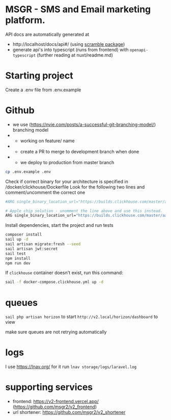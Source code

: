 # MSGR - SMS and Email marketing platform.

API docs are automatically generated at

- http://localhost/docs/api#/ (using [scramble package](https://scramble.dedoc.co/installation))
- generate api's into typescript (runs from frontend) with `openapi-typescript` (further reading at nuxt/readme.md)

# Starting project

Create a .env file from .env.example

# Github

- we use (https://nvie.com/posts/a-successful-git-branching-model/) branching model
-
    - working on feature/<feature> name
-
    - create a PR to merge to development branch when done
-
    - we deploy to production from master branch

```bash
cp .env.example .env
```

Check if correct binary for your architecture is specified in /docker/clickhouse/Dockerfile
Look for the following two lines and comment/uncomment the correct one

```bash
#ARG single_binary_location_url="https://builds.clickhouse.com/master/amd64/clickhouse"

# Apple chip solution - unomment the line above and use this instead.
ARG single_binary_location_url="https://builds.clickhouse.com/master/aarch64/clickhouse"
````

Install dependencies, start the project and run tests

```bash
composer install
sail up -d
sail artisan migrate:fresh --seed
sail artisan jwt:secret
sail test
npm install
npm run dev
```

If `clickhouse` container doesn't exist, run this command:

```bash
sail -f docker-compose.clickhouse.yml up -d
```

# queues

`sail php artisan horizon` to start
`http://v2.local/horizon/dashboard` to view

make sure queues are not retrying automatically

# logs

I use https://lnav.org/ for it
run `lnav storage/logs/laravel.log`

# supporting services

- frontend: https://v2-frontend.vercel.app/ (https://github.com/msgr2/v2_frontend)
- url shortener: https://github.com/msgr2/v2_shortener